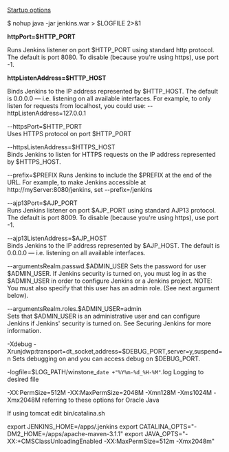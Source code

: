 
[Startup options](https://wiki.jenkins-ci.org/display/JENKINS/Starting+and+Accessing+Jenkins)


$ nohup java -jar jenkins.war > $LOGFILE 2>&1


**httpPort=$HTTP_PORT**

Runs Jenkins listener on port $HTTP_PORT using standard http protocol. The default is port 8080. To disable (because you're using https), use port -1.

**httpListenAddress=$HTTP_HOST**

Binds Jenkins to the IP address represented by $HTTP_HOST. The default is 0.0.0.0 — i.e. listening on all available interfaces. 
For example, to only listen for requests from localhost, you could use: --httpListenAddress=127.0.0.1

--httpsPort=$HTTP_PORT	
Uses HTTPS protocol on port $HTTP_PORT

--httpsListenAddress=$HTTPS_HOST	
Binds Jenkins to listen for HTTPS requests on the IP address represented by $HTTPS_HOST.

--prefix=$PREFIX 
Runs Jenkins to include the $PREFIX at the end of the URL. 
For example, to make Jenkins accessible at http://myServer:8080/jenkins, set --prefix=/jenkins

--ajp13Port=$AJP_PORT	
Runs Jenkins listener on port $AJP_PORT using standard AJP13 protocol. The default is port 8009. To disable (because you're using https), use port -1.

--ajp13ListenAddress=$AJP_HOST	
Binds Jenkins to the IP address represented by $AJP_HOST. The default is 0.0.0.0 — i.e. listening on all available interfaces.

--argumentsRealm.passwd.$ADMIN_USER	
Sets the password for user $ADMIN_USER. If Jenkins security is turned on, you must log in as the $ADMIN_USER in order to configure Jenkins or a Jenkins project. NOTE: You must also specify that this user has an admin role. (See next argument below).

--argumentsRealm.roles.$ADMIN_USER=admin	
Sets that $ADMIN_USER is an administrative user and can configure Jenkins if Jenkins' security is turned on. See Securing Jenkins for more information.

-Xdebug -Xrunjdwp:transport=dt_socket,address=$DEBUG_PORT,server=y,suspend=n	Sets debugging on and you can access debug on $DEBUG_PORT.

-logfile=$LOG_PATH/winstone_`date +"%Y%m-%d_%H-%M"`.log	Logging to desired file

-XX:PermSize=512M -XX:MaxPermSize=2048M -Xmn128M -Xms1024M -Xmx2048M	referring to these options for Oracle Java 



If using tomcat edit bin/catalina.sh

export JENKINS_HOME=/apps/.jenkins
export CATALINA_OPTS="-DM2_HOME=/apps/apache-maven-3.1.1"
export JAVA_OPTS="-XX:+CMSClassUnloadingEnabled -XX:MaxPermSize=512m -Xmx2048m"


